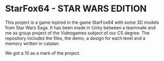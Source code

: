 # StarFox64 - STAR WARS EDITION

This project is a game inpired in the game StarFox64 with some 3D models from Star Wars Saga. It has been made in Unity between a teammate and me as group project of the Videogames subject of our CS degree. The repository includes the files, the demo, a design for each level and a memory written in catalan.

We got a 10 as a mark of the project.
